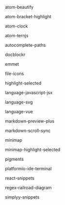 atom-beautify

atom-bracket-highlight

atom-clock

atom-ternjs

autocomplete-paths

docblockr

emmet

file-icons

highlight-selected

language-javascript-jsx

language-svg

language-vue

markdown-preview-plus

markdown-scroll-sync

minimap

minimap-highlight-selected

pigments

platformio-ide-terminal

react-snippets

regex-railroad-diagram

simplyy-snippets
